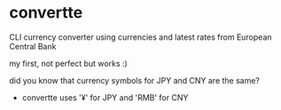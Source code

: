 # convertte
CLI currency converter using currencies and latest rates from European Central Bank

my first, not perfect but works :)

did you know that currency symbols for JPY and CNY are the same?
- convertte uses '¥' for JPY and 'RMB' for CNY
